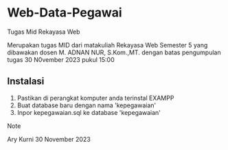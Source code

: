 # Web-Data-Pegawai
Tugas Mid Rekayasa Web

Merupakan tugas MID dari matakuliah Rekayasa Web Semester 5 yang dibawakan dosen M. ADNAN NUR, S.Kom.,MT.
dengan batas pengumpulan tugas 30 N0vember 2023 pukul 15:00


## Instalasi
1. Pastikan di perangkat komputer anda terinstal EXAMPP
2. Buat database baru dengan nama 'kepegawaian'
3. Inpor kepegawaian.sql ke database 'kepegawaian'

> [!NOTE]
> Ary Kurni
> 30 November 2023
